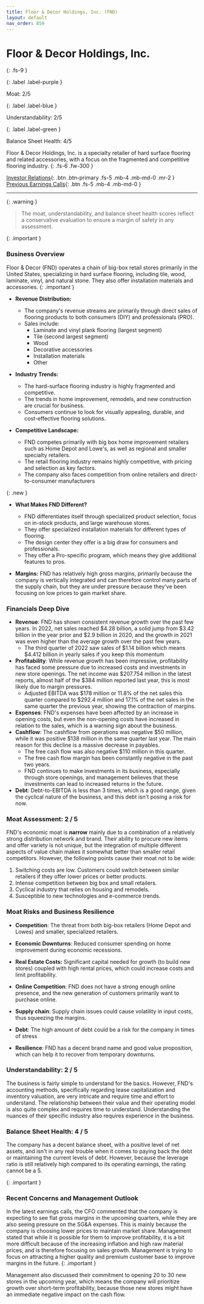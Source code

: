 ```yaml
---
title: Floor & Decor Holdings, Inc. (FND)
layout: default
nav_order: 859
---
```


# Floor & Decor Holdings, Inc.
{: .fs-9 }

{: .label .label-purple }

Moat: 2/5

{: .label .label-blue }

Understandability: 2/5

{: .label .label-green }

Balance Sheet Health: 4/5

Floor & Decor Holdings, Inc. is a specialty retailer of hard surface flooring and related accessories, with a focus on the fragmented and competitive flooring industry.
{: .fs-6 .fw-300 }

[Investor Relations](https://www.google.com/search?q=FND+investor+relations){: .btn .btn-primary .fs-5 .mb-4 .mb-md-0 .mr-2 }
[Previous Earnings Calls](https://discountingcashflows.com/company/FND/transcripts/){: .btn .fs-5 .mb-4 .mb-md-0 }

---

{: .warning }
>The moat, understandability, and balance sheet health scores reflect a conservative evaluation to ensure a margin of safety in any assessment.



{: .important }

### Business Overview
Floor & Decor (FND) operates a chain of big-box retail stores primarily in the United States, specializing in hard surface flooring, including tile, wood, laminate, vinyl, and natural stone. They also offer installation materials and accessories.
{: .important }

*   **Revenue Distribution:**
    *   The company's revenue streams are primarily through direct sales of flooring products to both consumers (DIY) and professionals (PRO).
    *   Sales include:
        *   Laminate and vinyl plank flooring (largest segment)
        *   Tile (second largest segment)
        *   Wood
        *   Decorative accessories
        *   Installation materials
        *    Other
*   **Industry Trends:**
      *   The hard-surface flooring industry is highly fragmented and competitive.
      *   The trends in home improvement, remodels, and new construction are crucial for business.
      *   Consumers continue to look for visually appealing, durable, and cost-effective flooring solutions.

*  **Competitive Landscape:**
     * FND competes primarily with big box home improvement retailers such as Home Depot and Lowe's, as well as regional and smaller specialty retailers.
    *   The retail flooring industry remains highly competitive, with pricing and selection as key factors.
    *  The company also faces competition from online retailers and direct-to-consumer manufacturers

{: .new }

*  **What Makes FND Different?**
    *   FND differentiates itself through specialized product selection, focus on in-stock products, and large warehouse stores.
    *   They offer specialized installation materials for different types of flooring.
    *   The design center they offer is a big draw for consumers and professionals.
    *   They offer a Pro-specific program, which means they give additional features to pros.

*   **Margins:** FND has relatively high gross margins, primarily because the company is vertically integrated and can therefore control many parts of the supply chain, but they are under pressure because they've been focusing on low prices to gain market share.

### Financials Deep Dive
* **Revenue**: FND has shown consistent revenue growth over the past few years. In 2022, net sales reached $4.28 billion, a solid jump from $3.42 billion in the year prior and $2.9 billion in 2020, and the growth in 2021 was even higher than the average growth over the past few years.
  *   The third quarter of 2022 saw sales of $1.14 billion which means $4.412 billion in yearly sales if you keep this momentum
* **Profitability**: While revenue growth has been impressive, profitability has faced some pressure due to increased costs and investments in new store openings. The net income was $207.754 million in the latest reports, almost half of the $384 million reported last year, this is most likely due to margin pressures.
     *  Adjusted EBITDA was $178 million or 11.8% of the net sales this quarter compared to $292.4 million and 17.1% of the net sales in the same quarter the previous year, showing the contraction of margins.
* **Expenses**: FND's expenses have been affected by an increase in opening costs, but even the non-opening costs have increased in relation to the sales, which is a warning sign about the business.
*  **Cashflow**: The cashflow from operations was negative $50 million, while it was positive $138 million in the same quarter last year. The main reason for this decline is a massive decrease in payables. 
    *  The free cash flow was also negative $110 million in this quarter.
   *  The free cash flow margin has been constantly negative in the past two years.
    *  FND continues to make investments in its business, especially through store openings, and management believes that these investments can lead to increased returns in the future.
* **Debt**: Debt-to-EBITDA is less than 3 times, which is a good range, given the cyclical nature of the business, and this debt isn't posing a risk for now.

### Moat Assessment: 2 / 5
FND's economic moat is **narrow** mainly due to a combination of a relatively strong distribution network and brand. Their ability to procure new items and offer variety is not unique, but the integration of multiple different aspects of value chain makes it somewhat better than smaller retail competitors.
However, the following points cause their moat not to be wide:
1. Switching costs are low. Customers could switch between similar retailers if they offer lower prices or better products.
2. Intense competition between big box and small retailers.
3. Cyclical industry that relies on housing and remodels.
4. Susceptible to new technologies and e-commerce trends.

### Moat Risks and Business Resilience
* **Competition**: The threat from both big-box retailers (Home Depot and Lowes) and smaller, specialized retailers.
*   **Economic Downturns**: Reduced consumer spending on home improvement during economic recessions.
*   **Real Estate Costs:** Significant capital needed for growth (to build new stores) coupled with high rental prices, which could increase costs and limit profitability.
* **Online Competition**: FND does not have a strong enough online presence, and the new generation of customers primarily want to purchase online.
* **Supply chain**: Supply chain issues could cause volatility in input costs, thus squeezing the margins.
* **Debt**: The high amount of debt could be a risk for the company in times of stress

* **Resilience**: FND has a decent brand name and good value proposition, which can help it to recover from temporary downturns.

### Understandability: 2 / 5
The business is fairly simple to understand for the basics.
However, FND's accounting methods, specifically regarding lease capitalization and inventory valuation, are very intricate and require time and effort to understand. The relationship between their value and their operating model is also quite complex and requires time to understand. Understanding the nuances of their specific industry also requires experience in the business. 

### Balance Sheet Health: 4 / 5
The company has a decent balance sheet, with a positive level of net assets, and isn't in any real trouble when it comes to paying back the debt or maintaining the current levels of debt. However, because the leverage ratio is still relatively high compared to its operating earnings, the rating cannot be a 5.

{: .important }

### Recent Concerns and Management Outlook
In the latest earnings calls, the CFO commented that the company is expecting to see flat gross margins in the upcoming quarters, while they are also seeing pressure on the SG&A expenses. This is mainly because the company is choosing lower prices to maintain market share. Management stated that while it is possible for them to improve profitability, it is a bit more difficult because of the increasing inflation and high raw material prices, and is therefore focusing on sales growth. Management is trying to focus on attracting a higher quality and premium customer base to improve margins in the future.
{: .important }

Management also discussed their commitment to opening 20 to 30 new stores in the upcoming year, which means the company will prioritize growth over short-term profitability, because those new stores might have an immediate negative impact on the cash flow. 
